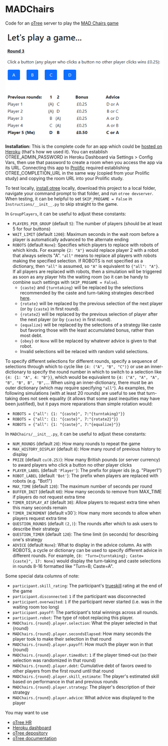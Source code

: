 # MADChairs
Code for an [oTree](https://otree.readthedocs.io/en/latest/index.html) server to play the [MAD Chairs game](https://arxiv.org/abs/2503.20986)

![screenshot](https://github.com/ChrisSantosLang/MADChairs/blob/main/Media/advice.png?raw=true)

**Installation:** This is the complete code for an app which could be [hosted on Heroku](https://otree.readthedocs.io/en/latest/server/heroku.html) (that's how we used it). You can establish OTREE_ADMIN_PASSWORD in Heroku Dashboard via Settings > Config Vars, then use that password to create a room when you access the app via its URL. Connecting this app to [Prolific](https://www.prolific.com/) required establishing OTREE_COMPLETION_URL in the same way (copied from your Prolific study) and copying the room URL into your Prolific study.

To test locally, [install otree](https://github.com/oTree-org/otree-core) locally, download this project to a local folder, navigate your command prompt to that folder, and run `otree devserver`. When testing, it can be helpful to set `SKIP_PREGAME = False` in `Instructions/__init__.py` to skip straight to the game.

In `GroupPlayers`, it can be useful to adjust these constants:
* `PLAYERS_PER_GROUP` (default `5`): The number of players (should be at least 5 for four buttons)
* `WAIT_LIMIT` (default `1200`): Maximum seconds in the wait room before a player is automatically advanced to the alternate ending
* `ROBOTS` (default `None`): Specifies which players to replace with robots of which kinds. For example `{2: "A"}` would replace player 2 with a robot that always selects "A". `"all"` means to replace all players with robots making the specified selection. If ROBOTS is not specified as a dictionary, then `"all"` is assumed, so `"A"` is equivalent to `{"all": "A"}`. If all players are replaced with robots, then a simulation will be triggered as soon as any player hits the waiting room (so it can be handy to combine such settings with `SKIP_PREGAME = False`). 
  * `{caste}` and `{turntaking}` will be replaced by the selections recommended by the caste and turn-taking strategies described [here](https://arxiv.org/abs/2503.20986). 
  * `{rotate}` will be replaced by the previous selection of the next player (or by `{caste}` in first round).
  * `{rotate2}` will be replaced by the previous selection of player after the next player (or by `{caste}` in first round).
  * `{equalize}` will be replaced by the selections of a strategy like caste but favoring those with the least accumulated bonus, rather than most debt.
  * `{obey}` or `None` will be replaced by whatever advice is given to that robot.
  * Invalid selections will be relaced with random valid selections.

To specify different selections for different rounds, specify a sequence of selections through which to cycle like `{4: ("A", "B", "C")}` or use an inner-dictionary to specify the round number in which to switch to a selection like `{4: {1: "A", 4: "B"}}`, which would be equivalent to `{4: ("A", "A", "A", "B", "B", B", "B",`... When using an inner-dictionary, there must be an outer dictionary (which may require specifying `"all"`). As examples, the following simulations (with at least 20 rounds) are useful to see that turn-taking does not seek equality (it allows that some past inequities may have been justified), but it pays more reparations than simple rotation would: 
* `ROBOTS = {"all": {1: "{caste}", 7:"{turntaking}"}}`
* `ROBOTS = {"all": {1: "{caste}", 7:"{rotate2}"}}`
* `ROBOTS = {"all": {1: "{caste}", 7:"{equalize}"}}`

In `MADChairs/__init__.py`, it can be useful to adjust these constants:
* `NUM_ROUNDS` (default `20`): How many rounds to repeat the game
* `MAX_HISTORY_DISPLAY` (default `8`): How many round of previous history to display 
* `PRIZE` (default `cu(0.25)`): How many British pounds (or server currency) to award players who click a button no other player clicks
* `PLAYER_LABEL` (default `'Player'`): The prefix for player ids (e.g. "Player1")
* `ROBOT_LABEL` (default `'Bot'`): The prefix when players are replaced with robots (e.g. "Bot1")
* `MAX_TIME` (default `120`): The maximum number of seconds per round
* `BUFFER_INIT` (default `60`): How many seconds to remove from MAX_TIME if players do not request extra time
* `TIMER_DISPLAY_AT` (default `30`): Allow players to request extra time when this many seconds remain
* `TIMER_INCREMENT` (default v30`): How many more seconds to allow when players request extra time
* `QUESTION_ROUNDS` (default `(2,)`): The rounds after which to ask users to describe their strategy
* `QUESTION_TIMER` (default `120`): The time limit (in seconds) for describing one's strategy
* `ADVICE` (default `None`): What to display in the advice column. As with ROBOTS, a cycle or dictionary can be used to specify different advice in different rounds. For example, `{8: "Turn={turntaking}; Caste={caste}", 17: None}` would display the turn-taking and caste selections in rounds 8-16 formatted like "Turn=B; Caste=A". 

Some special data columns of note:
* `participant.skill_rating`: The participant's [trueskill](https://trueskill.org/) rating at the end of the game
* `participant.disconnected`: `1` if the participant was disconnected
* `participant.overwaited`: `1` if the participant never started (i.e. was in the waiting room too long)
* `participant.payoff`: The participant's total winnings across all rounds.
* `participant.robot`: The type of robot replacing this player.
* `MADChairs.{round}.player.selection`: What the player selected in that {round}
* `MADChairs.{round}.player.secondsElapsed`: How many seconds the player took to make their selection in that round
* `MADChairs.{round}.player.payoff`: How much the player won in that {round}
* `MADChairs.{round}.player.timedOut`: `1` if the player timed-out (so their selection was randomized in that round)
* `MADChairs.{round}.player.debt`: Cumulative debt of favors owed to other players from the first round until that round
* `MADChairs.{round}.player.skill_estimate`: The player's estimated skill based on performance in that and previous rounds
* `MADChairs.{round}.player.strategy`: The player's description of their strategy
* `MADChairs.{round}.player.advice`: What advice was displayed to the player

You may want to use
* [oTree HR](https://hr.otreehub.com/)
* [Heroku dashboard](https://dashboard.heroku.com/apps)
* [oTree depository](https://github.com/oTree-org/otree-core)
* [oTree documentation](https://otree.readthedocs.io/en/latest/index.html)
